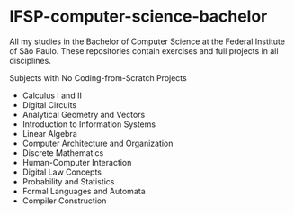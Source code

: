# IFSP-computer-science-bachelor
All my studies in the Bachelor of Computer Science at the Federal Institute of São Paulo. These repositories contain exercises and full projects in all disciplines.

Subjects with No Coding-from-Scratch Projects

- Calculus I and II 
- Digital Circuits 
- Analytical Geometry and Vectors 
- Introduction to Information Systems 
- Linear Algebra 
- Computer Architecture and Organization
- Discrete Mathematics
- Human-Computer Interaction 
- Digital Law Concepts 
- Probability and Statistics 
- Formal Languages and Automata
- Compiler Construction
